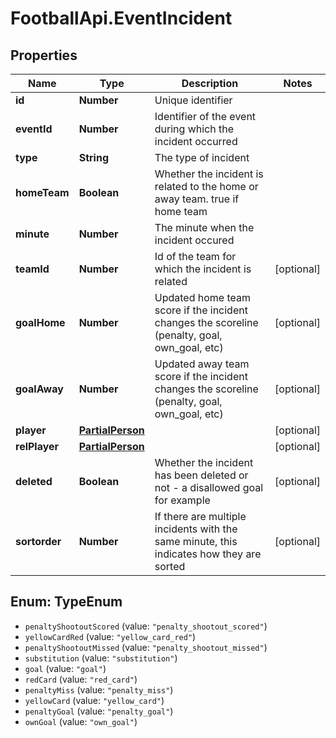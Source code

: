 # FootballApi.EventIncident

## Properties
Name | Type | Description | Notes
------------ | ------------- | ------------- | -------------
**id** | **Number** | Unique identifier | 
**eventId** | **Number** | Identifier of the event during which the incident occurred | 
**type** | **String** | The type of incident | 
**homeTeam** | **Boolean** | Whether the incident is related to the home or away team. true if home team | 
**minute** | **Number** | The minute when the incident occured | 
**teamId** | **Number** | Id of the team for which the incident is related | [optional] 
**goalHome** | **Number** | Updated home team score if the incident changes the scoreline (penalty, goal, own_goal, etc) | [optional] 
**goalAway** | **Number** | Updated away team score  if the incident changes the scoreline (penalty, goal, own_goal, etc) | [optional] 
**player** | [**PartialPerson**](PartialPerson.md) |  | [optional] 
**relPlayer** | [**PartialPerson**](PartialPerson.md) |  | [optional] 
**deleted** | **Boolean** | Whether the incident has been deleted or not - a disallowed goal for example | [optional] 
**sortorder** | **Number** | If there are multiple incidents with the same minute, this indicates how they are sorted | [optional] 

<a name="TypeEnum"></a>
## Enum: TypeEnum

* `penaltyShootoutScored` (value: `"penalty_shootout_scored"`)
* `yellowCardRed` (value: `"yellow_card_red"`)
* `penaltyShootoutMissed` (value: `"penalty_shootout_missed"`)
* `substitution` (value: `"substitution"`)
* `goal` (value: `"goal"`)
* `redCard` (value: `"red_card"`)
* `penaltyMiss` (value: `"penalty_miss"`)
* `yellowCard` (value: `"yellow_card"`)
* `penaltyGoal` (value: `"penalty_goal"`)
* `ownGoal` (value: `"own_goal"`)

